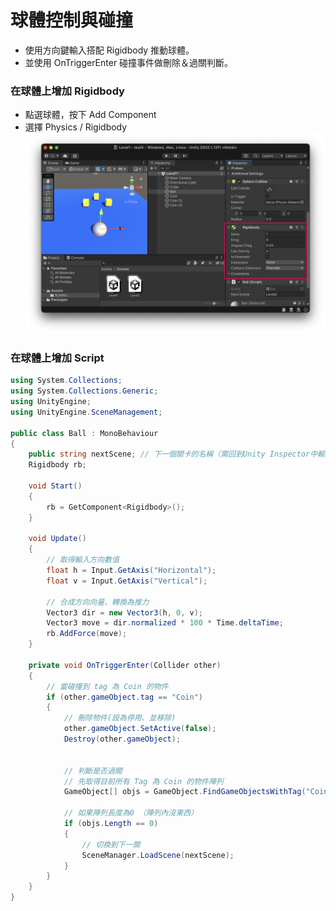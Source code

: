 # 球體控制與碰撞

- 使用方向鍵輸入搭配 Rigidbody 推動球體。
- 並使用 OnTriggerEnter 碰撞事件做刪除＆過關判斷。

### 在球體上增加 Rigidbody
- 點選球體，按下 Add Component
- 選擇 Physics / Rigidbody
![add rigidbody](./add-rigidbody.png)


### 在球體上增加 Script
```csharp
using System.Collections;
using System.Collections.Generic;
using UnityEngine;
using UnityEngine.SceneManagement;

public class Ball : MonoBehaviour
{
    public string nextScene; // 下一個關卡的名稱（需回到Unity Inspector中輸入）
    Rigidbody rb;

    void Start()
    {
        rb = GetComponent<Rigidbody>();
    }

    void Update()
    {
        // 取得輸入方向數值
        float h = Input.GetAxis("Horizontal");
        float v = Input.GetAxis("Vertical");

        // 合成方向向量、轉換為推力
        Vector3 dir = new Vector3(h, 0, v);
        Vector3 move = dir.normalized * 100 * Time.deltaTime;
        rb.AddForce(move);
    }

    private void OnTriggerEnter(Collider other)
    {
        // 當碰撞到 tag 為 Coin 的物件
        if (other.gameObject.tag == "Coin")
        {
            // 刪除物件(設為停用、並移除)
            other.gameObject.SetActive(false);
            Destroy(other.gameObject);


            // 判斷是否過關
            // 先取得目前所有 Tag 為 Coin 的物件陣列
            GameObject[] objs = GameObject.FindGameObjectsWithTag("Coin");

            // 如果陣列長度為0 （陣列內沒東西）
            if (objs.Length == 0)
            {
                // 切換到下一關
                SceneManager.LoadScene(nextScene);
            }
        }
    }
}

```
